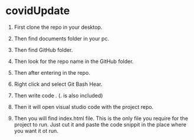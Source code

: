 # covidUpdate


1. First clone the repo in your desktop.

2. Then find documents folder in your pc.

3. Then find GitHub folder.

4. Then look for the repo name in the GitHub folder.

5. Then after entering in the repo.

6. Right click and select Git Bash Hear.

7. Then write    code .  (. is also included)

8. Then it will open visual studio code with the project repo.

9. Then you will find index.html file. 
This is the only file you require for the project to run. 
Just cut it and paste the code snippit in the place where you want it ot run.
